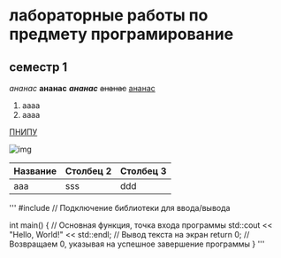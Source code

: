 # лабораторные работы по предмету програмирование
## семестр 1
*ананас*
**ананас**
***ананас***
~~ананас~~
<ins>ананас</ins>
1. аааа
2. аааа

[ПНИПУ](<https://pstu.ru/> "ПНИПУ")

![img](https://encrypted-tbn0.gstatic.com/images?q=tbn:ANd9GcRVuxtXEzjWKAAQFaTprQBm6zpaNnu7Wm-A1A&s)

|Название| Столбец 2 | Столбец 3 |
|-|---|--|
|aaa|sss|ddd|

'''
#include <iostream> // Подключение библиотеки для ввода/вывода

int main() { // Основная функция, точка входа программы
    std::cout << "Hello, World!" << std::endl; // Вывод текста на экран
    return 0; // Возвращаем 0, указывая на успешное завершение программы
}
'''
